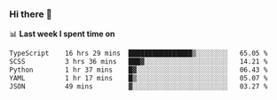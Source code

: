 ### Hi there 👋

<!--
**DBvc/DBvc** is a ✨ _special_ ✨ repository because its `README.md` (this file) appears on your GitHub profile.

Here are some ideas to get you started:

- 🔭 I’m currently working on ...
- 🌱 I’m currently learning ...
- 👯 I’m looking to collaborate on ...
- 🤔 I’m looking for help with ...
- 💬 Ask me about ...
- 📫 How to reach me: ...
- 😄 Pronouns: ...
- ⚡ Fun fact: ...
-->

📊 **Last week I spent time on**
<!--START_SECTION:waka-->

```txt
TypeScript    16 hrs 29 mins  ████████████████▒░░░░░░░░   65.05 %
SCSS          3 hrs 36 mins   ███▓░░░░░░░░░░░░░░░░░░░░░   14.21 %
Python        1 hr 37 mins    █▓░░░░░░░░░░░░░░░░░░░░░░░   06.43 %
YAML          1 hr 17 mins    █▒░░░░░░░░░░░░░░░░░░░░░░░   05.07 %
JSON          49 mins         ▓░░░░░░░░░░░░░░░░░░░░░░░░   03.27 %
```

<!--END_SECTION:waka-->
